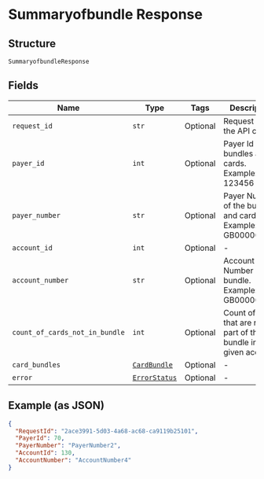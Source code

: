 
# Summaryofbundle Response

## Structure

`SummaryofbundleResponse`

## Fields

| Name | Type | Tags | Description |
|  --- | --- | --- | --- |
| `request_id` | `str` | Optional | Request Id of the API call |
| `payer_id` | `int` | Optional | Payer Id of the bundles and cards.<br>Example: 123456 |
| `payer_number` | `str` | Optional | Payer Number of the bundles and cards.<br>Example: GB000000123 |
| `account_id` | `int` | Optional | - |
| `account_number` | `str` | Optional | Account Number of the bundle.<br>Example: GB000000123 |
| `count_of_cards_not_in_bundle` | `int` | Optional | Count of cards that are not part of the bundle in a given account. |
| `card_bundles` | [`CardBundle`](../../doc/models/card-bundle.md) | Optional | - |
| `error` | [`ErrorStatus`](../../doc/models/error-status.md) | Optional | - |

## Example (as JSON)

```json
{
  "RequestId": "2ace3991-5d03-4a68-ac68-ca9119b25101",
  "PayerId": 70,
  "PayerNumber": "PayerNumber2",
  "AccountId": 130,
  "AccountNumber": "AccountNumber4"
}
```

